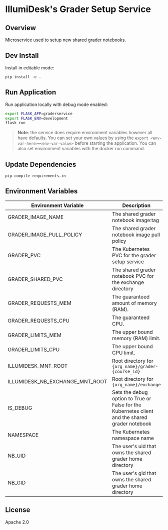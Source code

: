 # IllumiDesk's Grader Setup Service

## Overview

Microservice used to setup new shared grader notebooks.

## Dev Install

Install in editable mode:

    pip install -e .

## Run Application

Run application locally with debug mode enabled:

```bash
export FLASK_APP=graderservice
export FLASK_ENV=development
flask run
```

> **Note**: the service does require environment variables however all have defaults. You can set your own values by using the `export <env-var-here>=<env-var-value>` before starting the application. You can also set environment variables with the docker run command.

## Update Dependencies

    pip-compile requirements.in

## Environment Variables

| Environment Variable | Description | Type | Default Value |
| --- | --- | --- | --- |
| GRADER_IMAGE_NAME | The shared grader notebook image:tag | `string` | `illumidesk/grader-notebook:latest` |
| GRADER_IMAGE_PULL_POLICY | The shared grader notebook image pull policy | `string` | `IfNotPresent` |
| GRADER_PVC | The Kubernetes PVC for the grader setup service | `string` | `grader-setup-pvc` |
| GRADER_SHARED_PVC | The shared grader notebook PVC for the exchange directory | `string` | `exchange-shared-volume` |
| GRADER_REQUESTS_MEM | The guaranteed amount of memory (RAM). | `string` | `""` |
| GRADER_REQUESTS_CPU | The guaranteed CPU. | `string` | `""` |
| GRADER_LIMITS_MEM | The upper bound memory (RAM) limit. | `string` | `"4G"` |
| GRADER_LIMITS_CPU | The upper bound CPU limit. | `string` | `"2000m"` |
| ILLUMIDESK_MNT_ROOT | Root directory for `{org_name}/grader-{course_id}` | `string` | `/illumidesk-courses` |
| ILLUMIDESK_NB_EXCHANGE_MNT_ROOT | Root directory for `{org_name}/exchange` | `string` | `/illumidesk-nb-exchange` |
| IS_DEBUG | Sets the debug option to True or False for the Kubernetes client and the shared grader notebook | `bool` | `True` |
| NAMESPACE | The Kubernetes namespace name | `string` | `default` |
| NB_UID | The user's uid that owns the shared grader home directory | `string` | `10001` |
| NB_GID | The user's gid that owns the shared grader home directory | `string` | `100` |

## License

Apache 2.0
